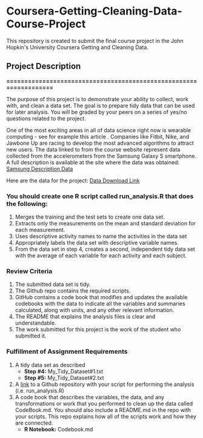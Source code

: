 # Coursera-Getting-Cleaning-Data-Course-Project
This repository is created to submit the final course project in the John Hopkin's University Coursera Getting and Cleaning Data.

## **Project Description**
**==================================================================**

The purpose of this project is to demonstrate your ability to collect, work with, and clean a data set. The goal is to prepare tidy data that can be used for later analysis. You will be graded by your peers on a series of yes/no questions related to the project. 

One of the most exciting areas in all of data science right now is wearable computing - see for example this article . Companies like Fitbit, Nike, and Jawbone Up are racing to develop the most advanced algorithms to attract new users. The data linked to from the course website represent data collected from the accelerometers from the Samsung Galaxy S smartphone. A full description is available at the site where the data was obtained: [Samsung Description Data](http://archive.ics.uci.edu/ml/datasets/Human+Activity+Recognition+Using+Smartphones)
 
Here are the data for the project: [Data Download Link](https://d396qusza40orc.cloudfront.net/getdata%2Fprojectfiles%2FUCI%20HAR%20Dataset.zip)

### **You should create one R script called run_analysis.R that does the following:**

1. Merges the training and the test sets to create one data set.
2. Extracts only the measurements on the mean and standard deviation for each measurement.
3. Uses descriptive activity names to name the activities in the data set
4. Appropriately labels the data set with descriptive variable names.
5. From the data set in step 4, creates a second, independent tidy data set with the average of each variable for each activity and each subject.

### **Review Criteria**
1. The submitted data set is tidy.
2. The Github repo contains the required scripts.
3. GitHub contains a code book that modifies and updates the available codebooks with the data to indicate all the variables and summaries calculated, along with units, and any other relevant information.
4. The README that explains the analysis files is clear and understandable.
5. The work submitted for this project is the work of the student who submitted it.

### **Fulfillment of Assignment Requirements**
1. A tidy data set as described
    + **Step #4:** My_Tidy_Dataset#1.txt
    + **Step #5:** My_Tidy_Dataset#2.txt
2. A [link](https://github.com/Keem0723/Coursera-Getting-Cleaning-Data-Course-Project.git) to a Github repository with your script for performing the analysis (i.e. run_analysis.R)
3. A code book that describes the variables, the data, and any transformations or work that you performed to clean up the data called CodeBook.md. You should also include a README.md in the repo with your scripts. This repo explains how all of the scripts work and how they are connected.
    + **R Notebook:** Codebook.md
